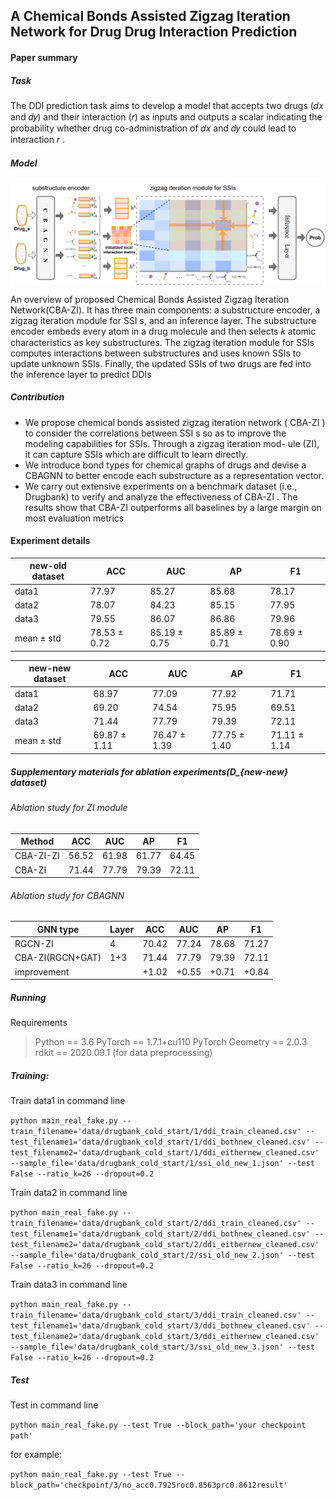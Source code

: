 ﻿## A Chemical Bonds Assisted Zigzag Iteration Network for Drug Drug Interaction Prediction
#### Paper summary
##### Task
The DDI prediction task aims to develop a model  that accepts two
drugs (𝑑𝑥 and 𝑑𝑦) and their interaction (𝑟) as inputs and outputs a
scalar indicating the probability whether drug co-administration of
𝑑𝑥 and 𝑑𝑦 could lead to interaction 𝑟 .

##### Model
<img src="./figure/model.png" width="700" align=center>

[//]: # (![]&#40;./figure/model.png &#41; )

An overview of proposed Chemical Bonds Assisted Zigzag Iteration Network(CBA-ZI). It has three main components: a substructure encoder, a zigzag iteration module for SSI s, and
an inference layer. The substructure encoder embeds every atom in a drug molecule and then selects 𝑘 atomic characteristics as
key substructures. The zigzag iteration module for SSIs computes interactions between substructures and uses known SSIs to
update unknown SSIs. Finally, the updated SSIs of two drugs are fed into the inference layer to predict DDIs

##### Contribution
   * We propose chemical bonds assisted zigzag iteration network ( CBA-ZI )
to consider the correlations between SSI s so as to improve the
modeling capabilities for SSIs. Through a zigzag iteration mod-
ule (ZI), it can capture SSIs which are difficult to learn directly.
   * We introduce bond types for chemical graphs of drugs and devise
a CBAGNN to better encode each substructure as a representation
vector.
   * We carry out extensive experiments on a benchmark dataset (i.e.,
Drugbank) to verify and analyze the effectiveness of CBA-ZI . The
results show that CBA-ZI outperforms all baselines by a large
margin on most evaluation metrics


#### Experiment details
 new-old dataset     |ACC     | AUC           |AP     |F1
-------- | -----|---------------| -----| -----
data1  | 77.97| 85.27         | 85.68| 78.17
data2  | 78.07| 84.23         | 85.15| 77.95
data3  | 79.55| 86.07         | 86.86| 79.96
mean ± std  | 78.53 ± 0.72| 85.19  ± 0.75 | 85.89  ± 0.71| 78.69 ± 0.90

new-new dataset      |ACC     |AUC     |AP     |F1
-------- | -----| -----| -----| -----
data1  | 68.97| 77.09| 77.92| 71.71
data2  | 69.20| 74.54| 75.95| 69.51
data3  | 71.44| 77.79| 79.39| 72.11
mean ± std  | 69.87 ± 1.11| 76.47 ± 1.39| 77.75 ± 1.40| 71.11 ± 1.14

##### Supplementary materials for ablation experiments(D_{new-new} dataset)
###### Ablation study for ZI module
Method      | ACC   | AUC   | AP    |F1
------------ |-------|-------|-------| -----
CBA-ZI-ZI   | 56.52 | 61.98 | 61.77 | 64.45
CBA-ZI    | 71.44 | 77.79 | 79.39 | 72.11


###### Ablation study for CBAGNN
GNN type     | Layer | ACC   | AUC   | AP    |F1
------------ |-------|-------|-------|-------| -----
RGCN-ZI | 4     | 70.42 | 77.24 | 78.68 | 71.27
CBA-ZI(RGCN+GAT)  | 1+3   | 71.44 | 77.79 | 79.39 | 72.11
improvement | | +1.02 | +0.55 | +0.71 | +0.84 

##### Running
Requirements
> Python == 3.6
PyTorch == 1.7.1+cu110
PyTorch Geometry ==  2.0.3
rdkit == 2020.09.1 (for data preprocessing)

##### Training:

Train data1 in command line

`python main_real_fake.py --train_filename='data/drugbank_cold_start/1/ddi_train_cleaned.csv' --test_filename1='data/drugbank_cold_start/1/ddi_bothnew_cleaned.csv' --test_filename2='data/drugbank_cold_start/1/ddi_eithernew_cleaned.csv' --sample_file='data/drugbank_cold_start/1/ssi_old_new_1.json' --test False --ratio_k=26 --dropout=0.2`  

Train data2 in command line

`python main_real_fake.py --train_filename='data/drugbank_cold_start/2/ddi_train_cleaned.csv' --test_filename1='data/drugbank_cold_start/2/ddi_bothnew_cleaned.csv' --test_filename2='data/drugbank_cold_start/2/ddi_eithernew_cleaned.csv' --sample_file='data/drugbank_cold_start/2/ssi_old_new_2.json' --test False --ratio_k=26 --dropout=0.2`  

Train data3 in command line

`python main_real_fake.py --train_filename='data/drugbank_cold_start/3/ddi_train_cleaned.csv' --test_filename1='data/drugbank_cold_start/3/ddi_bothnew_cleaned.csv' --test_filename2='data/drugbank_cold_start/3/ddi_eithernew_cleaned.csv' --sample_file='data/drugbank_cold_start/3/ssi_old_new_3.json' --test False --ratio_k=26 --dropout=0.2`  

##### Test 
Test in command line

`python main_real_fake.py --test True --block_path='your checkpoint path'`  

for example:

`python main_real_fake.py --test True --block_path='checkpoint/3/no_acc0.7925roc0.8563prc0.8612result'` 



